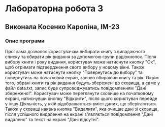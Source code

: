 ﻿# Лабораторна робота 3      
## Виконала Косенко Кароліна, ІМ-23
### Опис програми 
 Програма дозволяє користувачам вибирати книгу з випадаючого списку та обирати рік видання за допомогою групи радіокнопок. Після вибору книги і року видання, користувач може натиснути кнопку "Ок", щоб отримати підтвердження свого вибору у новому вікні. Також користувач може натиснути кнопку "Повернутись до вибору" та повернутись на початковий екран, заново обираючи книгу та рік. Окрім того, обрані книги та рік видання будуть збережені до сховища, а саме у файл data.txt, запис буде супроводжуватись повідомленням "Дані збережено!". Користувач може переглянути сховище на початковому екрані, натиснувши кнопку "Відкрити", після цього користувач перейде у іншу Діяльність, у якій відображається вміст даних, що зберігаються. Також у сховищі наявна кнопка "Видалити", яка очищає дані зі сховища, після успішного видалення на екрані з'являється повідомлення "Дані видалено" та текст на екрані "Дані відсутні".
 
